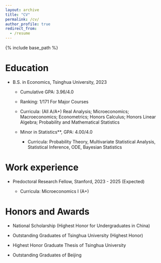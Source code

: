 ```yaml
---
layout: archive
title: "CV"
permalink: /cv/
author_profile: true
redirect_from:
  - /resume
---
```


{% include base_path %}

Education
======
* B.S. in Economics, Tsinghua University, 2023

  * Cumulative GPA: 3.96/4.0  

  * Ranking: 1/171 For Major Courses 

  * Curricula: (All A/A+) Real Analysis; Microeconomics; Macroeconomics; Econometrics; Honors Calculus; Honors Linear Algebra; Probability and Mathematical Statistics

  * Minor in Statistics**, GPA: 4.00/4.0  
    
    * Curricula: Probability Theory, Multivariate Statistical Analysis, Statistical Inference, ODE, Bayesian Statistics


Work experience
======
* Predoctoral Research Fellow, Stanford, 2023 - 2025 (Expected)

  * Curricula: Microeconomics I (A+)


Honors and Awards
======

* National Scholarship (Highest Honor for Undergraduates in China)

* Outstanding Graduates of Tsinghua University (Highest Honor)

* Highest Honor Graduate Thesis of Tsinghua University

* Outstanding Graduates of Beijing

